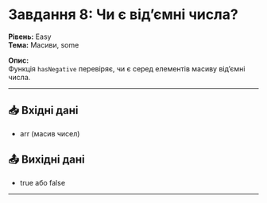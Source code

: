 # Завдання 8: Чи є від’ємні числа?  
**Рівень:** Easy  
**Тема:** Масиви, some  

**Опис:**  
Функція `hasNegative` перевіряє, чи є серед елементів масиву від’ємні числа.  

---
## 📥 Вхідні дані
- arr (масив чисел)  

## 📤 Вихідні дані
- true або false  

---